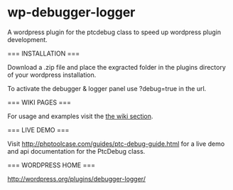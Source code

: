 wp-debugger-logger
==================

A wordpress plugin for the ptcdebug class to speed up wordpress plugin development.

=== INSTALLATION ===

Download a .zip file and place the exgracted folder in the plugins directory of your wordpress installation.

To activate the debugger & logger panel use ?debug=true in the url. 

=== WIKI PAGES ===

For usage and examples visit the <a href="https://github.com/ifsale/wp-debugger-logger/wiki">the wiki section</a>.

=== LIVE DEMO ===

Visit http://phptoolcase.com/guides/ptc-debug-guide.html for a live demo and api documentation for the PtcDebug class.

=== WORDPRESS HOME ===

http://wordpress.org/plugins/debugger-logger/
